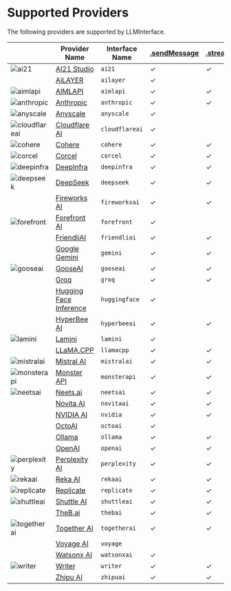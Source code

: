 # Supported Providers

The following providers are supported by LLMInterface.

|  | Provider Name | Interface Name | [.sendMessage](https://www.github.com/samestrin/large-models-interface/blob/docs/docs/usage.md#sendmessageinterfacename-message-options---interfaceoptions--) | [.streamMessage](https://www.github.com/samestrin/large-models-interface/blob/docs/docs/usage.md#streammessageinterfacename-message-options--) | [.embeddings](https://www.github.com/samestrin/large-models-interface/blob/docs/docs/usage.md#embeddingsinterfacename-embeddingstring-options---interfaceoptions---defaultprovider--voyage) |
| --- | --- | --- | --- | --- | --- |
| ![ai21](https://samestrin.github.io/media/large-models-interface/icons/ai21.png) | [AI21 Studio](ai21.md) | `ai21` | &check; | &check; | &check; |
|  | [AiLAYER](ailayer.md) | `ailayer` | &check; |   |   |
| ![aimlapi](https://samestrin.github.io/media/large-models-interface/icons/aimlapi.png) | [AIMLAPI](aimlapi.md) | `aimlapi` | &check; | &check; | &check; |
| ![anthropic](https://samestrin.github.io/media/large-models-interface/icons/anthropic.png) | [Anthropic](anthropic.md) | `anthropic` | &check; | &check; |   |
| ![anyscale](https://samestrin.github.io/media/large-models-interface/icons/anyscale.png) | [Anyscale](anyscale.md) | `anyscale` | &check; |   | &check; |
| ![cloudflareai](https://samestrin.github.io/media/large-models-interface/icons/cloudflareai.png) | [Cloudflare AI](cloudflareai.md) | `cloudflareai` | &check; |   | &check; |
| ![cohere](https://samestrin.github.io/media/large-models-interface/icons/cohere.png) | [Cohere](cohere.md) | `cohere` | &check; | &check; | &check; |
| ![corcel](https://samestrin.github.io/media/large-models-interface/icons/corcel.png) | [Corcel](corcel.md) | `corcel` | &check; | &check; |   |
| ![deepinfra](https://samestrin.github.io/media/large-models-interface/icons/deepinfra.png) | [DeepInfra](deepinfra.md) | `deepinfra` | &check; | &check; | &check; |
| ![deepseek](https://samestrin.github.io/media/large-models-interface/icons/deepseek.png) | [DeepSeek](deepseek.md) | `deepseek` | &check; | &check; |   |
|  | [Fireworks AI](fireworksai.md) | `fireworksai` | &check; | &check; | &check; |
| ![forefront](https://samestrin.github.io/media/large-models-interface/icons/forefront.png) | [Forefront AI](forefront.md) | `forefront` | &check; |   |   |
|  | [FriendliAI](friendliai.md) | `friendliai` | &check; | &check; |   |
|  | [Google Gemini](gemini.md) | `gemini` | &check; | &check; | &check; |
| ![gooseai](https://samestrin.github.io/media/large-models-interface/icons/gooseai.png) | [GooseAI](gooseai.md) | `gooseai` | &check; | &check; |   |
|  | [Groq](groq.md) | `groq` | &check; | &check; |   |
|  | [Hugging Face Inference](huggingface.md) | `huggingface` | &check; |   | &check; |
|  | [HyperBee AI](hyperbeeai.md) | `hyperbeeai` | &check; | &check; |   |
| ![lamini](https://samestrin.github.io/media/large-models-interface/icons/lamini.png) | [Lamini](lamini.md) | `lamini` | &check; |   | &check; |
|  | [LLaMA.CPP](llamacpp.md) | `llamacpp` | &check; | &check; | &check; |
| ![mistralai](https://samestrin.github.io/media/large-models-interface/icons/mistralai.png) | [Mistral AI](mistralai.md) | `mistralai` | &check; | &check; | &check; |
| ![monsterapi](https://samestrin.github.io/media/large-models-interface/icons/monsterapi.png) | [Monster API](monsterapi.md) | `monsterapi` | &check; | &check; |   |
| ![neetsai](https://samestrin.github.io/media/large-models-interface/icons/neetsai.png) | [Neets.ai](neetsai.md) | `neetsai` | &check; | &check; |   |
|  | [Novita AI](novitaai.md) | `novitaai` | &check; | &check; |   |
|  | [NVIDIA AI](nvidia.md) | `nvidia` | &check; | &check; |   |
|  | [OctoAI](octoai.md) | `octoai` | &check; |   |   |
|  | [Ollama](ollama.md) | `ollama` | &check; | &check; | &check; |
|  | [OpenAI](openai.md) | `openai` | &check; | &check; | &check; |
| ![perplexity](https://samestrin.github.io/media/large-models-interface/icons/perplexity.png) | [Perplexity AI](perplexity.md) | `perplexity` | &check; | &check; |   |
| ![rekaai](https://samestrin.github.io/media/large-models-interface/icons/rekaai.png) | [Reka AI](rekaai.md) | `rekaai` | &check; | &check; |   |
| ![replicate](https://samestrin.github.io/media/large-models-interface/icons/replicate.png) | [Replicate](replicate.md) | `replicate` | &check; | &check; |   |
| ![shuttleai](https://samestrin.github.io/media/large-models-interface/icons/shuttleai.png) | [Shuttle AI](shuttleai.md) | `shuttleai` | &check; | &check; |   |
|  | [TheB.ai](thebai.md) | `thebai` | &check; | &check; |   |
| ![togetherai](https://samestrin.github.io/media/large-models-interface/icons/togetherai.png) | [Together AI](togetherai.md) | `togetherai` | &check; | &check; | &check; |
|  | [Voyage AI](voyage.md) | `voyage` |   |   | &check; |
|  | [Watsonx AI](watsonxai.md) | `watsonxai` | &check; |   | &check; |
| ![writer](https://samestrin.github.io/media/large-models-interface/icons/writer.png) | [Writer](writer.md) | `writer` | &check; | &check; |   |
|  | [Zhipu AI](zhipuai.md) | `zhipuai` | &check; | &check; |   |